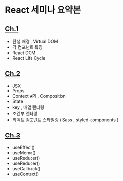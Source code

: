 # React 세미나 요약본




## [Ch.1](https://github.com/Seung-hwan285/react-code/tree/master/ch1) 

- 탄생 배경 , Virtual DOM
- 각 컴포넌트 특징 
- React DOM
- React Life Cycle



## [Ch.2](https://github.com/Seung-hwan285/react-code/tree/master/ch2)
- JSX 
- Props
- Context API , Composition 
- State
- key , 배열 랜더링
- 조건부 랜더링 
- 리액트 컴포넌트 스타일링  ( Sass , styled-components ) 


 
## [Ch.3](https://github.com/Seung-hwan285/react-code/tree/master/ch3)

- useEffect()
- useMemo()
- useReducer()
- useReducer()
- useCallback()
- useContext()



